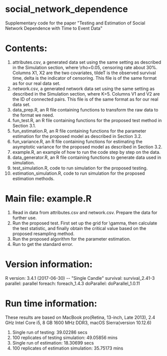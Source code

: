 # social_network_dependence
Supplementary code for the paper "Testing and Estimation of Social Network Dependence with Time to Event Data"

# Contents:
1. attributes.csv, a generated data set using the same setting as described in the Simulation section, where \rho=0.05, censoring rate about 30%. Columns X1, X2 are the two covariates, tildeT is the observed survival time, delta is the indicator of censoring. This file is of the same format as for our real data set.
2. network.csv, a generated network data set using the same setting as described in the Simulation section, where K=5. Columns V1 and V2 are the ID of connected pairs. This file is of the same format as for our real data set.
3. data_prep.R, an R file containing functions to transform the raw data to the format we need.
4. fun_test.R, an R file containing functions for the proposed test method in Section 3.1.
5. fun_estimation.R, an R file containing functions for the parameter estimation for the proposed model as described in Section 3.2.
6. fun_variance.R, an R file containing functions for estimating the asymptotic variance for the proposed model as described in Section 3.2.
7. example.R, an example of how to run the code step by step on the data.
8. data_generator.R, an R file containing functions to generate data used in simulation.
9. test_simulation.R, code to run simulation for the proposed testing.
10. estimation_simulation.R, code to run simulation for the proposed estimation methods.

# Main file: example.R
1. Read in data from attributes.csv and network.csv. Prepare the data for further use.
2. Run the proposed test. First set up the grid for \gamma, then calculate the test statistic, and finally obtain the critical value based on the proposed resampling method.
3. Run the proposed algorithm for the parameter estimation.
4. Run to get the standard error.

# Version information:
R version: 3.4.1 (2017-06-30) -- "Single Candle"
survival: survival_2.41-3
parallel: parallel
foreach: foreach_1.4.3
doParallel: doParallel_1.0.11

# Run time information:
These results are based on MacBook pro(Retina, 13-inch, Late 2013), 2.4 GHz Intel Core i5, 8 GB 1600 MHz DDR3, macOS Sierra(version 10.12.6)
1. Single run of testing: 39.02286 secs
2. 100 replicates of testing simulation: 49.05856 mins
3. Single run of estimation: 18.30699 secs
4. 100 replicates of estimation simulation: 35.75173 mins
